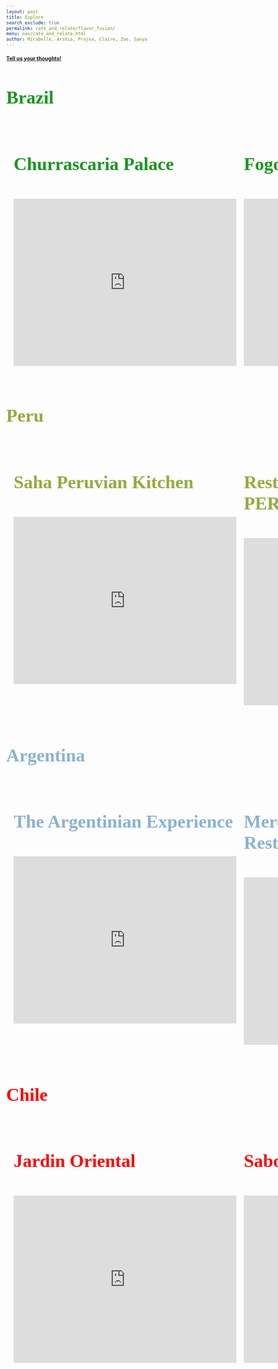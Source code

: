```yaml
---
layout: post
title: Explore
search_exclude: true
permalink: rate_and_relate/flavor_fusion/
menu: nav/rate_and_relate.html
author: Mirabelle, Arshia, Prajna, Claire, Zoe, Sanya
---
```


  <style>
      .restaurant-row {
          display: flex;
          justify-content: space-between;
          gap: 20px;
          padding: 20px;
      }
  
     /* .restaurant-item {
          width: 48%; 
          text-align: center;
      }
  
      .restaurant-item iframe {
          width: 100%;
          height: 350px;
          border: 0;
          margin-bottom: 10px;
      }
  
      .restaurant-item h4 {
          font-size: 1.5em;
          font-weight: bold;
          color:rgb(192, 75, 25);
      } */
  </style>
  
  <h4>
    <a href="https://prajnar123123213.github.io/restaurant_frontend/rate_and_relate/instabox" class="restaurant-link">
        Tell us your thoughts!
    </a>
  </h4>
  
  <h1 style="
      color:rgb(26, 151, 32); /* Reddish brown */
      font-family: 'Comic Sans MS', 'Brush Script MT', cursive; /* Fun and playful font */
      font-size: 3.5em; /* Adjusted size for emphasis */
      ">
      Brazil
  </h1>
  
  <div class="restaurant-row">
      <div class="restaurant-item">
          <h4 style="
            color: rgb(26, 151, 32); 
            font-family: 'Comic Sans MS', 'Brush Script MT', cursive; 
            font-size: 3.5em; 
            ">
            Churrascaria Palace
          </h4>
          <iframe src="https://www.google.com/maps/embed?pb=!1m18!1m12!1m3!1d37372.60952950184!2d-43.18833183027557!3d-22.9550745044892!2m3!1f0!2f0!3f0!3m2!1i1024!2i768!4f13.1!3m3!1m2!1s0x9bd5543f996c83%3A0xa26c7627ff7586e!2sChurrascaria%20Palace!5e0!3m2!1sen!2sus!4v1734633982304!5m2!1sen!2sus" width="600" height="450" style="border:0;" allowfullscreen="" loading="lazy" referrerpolicy="no-referrer-when-downgrade"></iframe>
      </div>
      <div class="restaurant-item">
          <h4 style="
            color: rgb(26, 151, 32); 
            font-family: 'Comic Sans MS', 'Brush Script MT', cursive; 
            font-size: 3.5em; 
            ">
            Fogo de Chão
          </h4>
         <iframe src="https://www.google.com/maps/embed?pb=!1m18!1m12!1m3!1d3674.0396512352504!2d-43.185176121743886!3d-22.94876678578428!2m3!1f0!2f0!3f0!3m2!1i1024!2i768!4f13.1!3m3!1m2!1s0x997ff1451e2ddf%3A0x42a8cedf0c582d46!2sFogo%20de%20Ch%C3%A3o!5e0!3m2!1sen!2sus!4v1734633918335!5m2!1sen!2sus" width="600" height="450" style="border:0;" allowfullscreen="" loading="lazy" referrerpolicy="no-referrer-when-downgrade"></iframe>
      </div>
  </div><br>

<h1 style="
      color:rgb(147, 172, 63); /* light green */
      font-family: 'Comic Sans MS', 'Brush Script MT', cursive; /* Fun and playful font */
      font-size: 3.5em; /* Adjusted size for emphasis */
      ">
    Peru  
  </h1>
  <div class="restaurant-row">
      <div class="restaurant-item">
          <h4 style="
            color: rgb(147, 172, 63); 
            font-family: 'Comic Sans MS', 'Brush Script MT', cursive; 
            font-size: 3.5em; 
            ">
            Saha Peruvian Kitchen
          </h4>
          <iframe src="https://www.google.com/maps/embed?pb=!1m18!1m12!1m3!1d4014915.5297204084!2d-78.28062566822352!3d-10.671389987655692!2m3!1f0!2f0!3f0!3m2!1i1024!2i768!4f13.1!3m3!1m2!1s0x9105c96fba5b8923%3A0x22a1c4c477b15e20!2sSaha%20Peruvian%20Kitchen!5e0!3m2!1sen!2sus!4v1734634548741!5m2!1sen!2sus" width="600" height="450" style="border:0;" allowfullscreen="" loading="lazy" referrerpolicy="no-referrer-when-downgrade"></iframe>
      </div>
      <div class="restaurant-item">
          <h4 style="
            color: rgb(147, 172, 63); 
            font-family: 'Comic Sans MS', 'Brush Script MT', cursive; 
            font-size: 3.5em; 
            ">
            Resto - Bar "SABOR PERÚ"
          </h4>
         <iframe src="https://www.google.com/maps/embed?pb=!1m18!1m12!1m3!1d5846921.66814908!2d-78.62950751275915!3d-9.550126004640168!2m3!1f0!2f0!3f0!3m2!1i1024!2i768!4f13.1!3m3!1m2!1s0x91a6418f0c91c577%3A0x3113ef40bc28a3b5!2sResto%20-%20Bar%20%22SABOR%20PER%C3%9A%22!5e0!3m2!1sen!2sus!4v1734634637049!5m2!1sen!2sus" width="600" height="450" style="border:0;" allowfullscreen="" loading="lazy" referrerpolicy="no-referrer-when-downgrade"></iframe>
      </div>
  </div><br>  
  
 <h1 style="
      color:rgb(139, 179, 208); /* Light blue */
      font-family: 'Comic Sans MS', 'Brush Script MT', cursive; /* Fun and playful font */
      font-size: 3.5em; /* Adjusted size for emphasis */
      ">
     Argentina 
  </h1>
  
  <div class="restaurant-row">
      <div class="restaurant-item">
          <h4 style="
            color: rgb(139, 179, 208); 
            font-family: 'Comic Sans MS', 'Brush Script MT', cursive; 
            font-size: 3.5em; 
            ">
            The Argentinian Experience
          </h4>
         <iframe src="https://www.google.com/maps/embed?pb=!1m18!1m12!1m3!1d15718.057469945401!2d-58.43398574329659!3d-34.58122795876683!2m3!1f0!2f0!3f0!3m2!1i1024!2i768!4f13.1!3m3!1m2!1s0x95bcb591b8fb46c5%3A0x88ec28c1b57576e!2sThe%20Argentine%20Experience!5e0!3m2!1sen!2sus!4v1734713782768!5m2!1sen!2sus" width="600" height="450" style="border:0;" allowfullscreen="" loading="lazy" referrerpolicy="no-referrer-when-downgrade"></iframe>
      </div>
      <div class="restaurant-item">
          <h4 style="
            color: rgb(139, 179, 208); 
            font-family: 'Comic Sans MS', 'Brush Script MT', cursive; 
            font-size: 3.5em; 
            ">
            Mercado de Liniers Restaurante
          </h4>
         <iframe src="https://www.google.com/maps/embed?pb=!1m18!1m12!1m3!1d52576.795264566106!2d-58.48047052790322!3d-34.55229689577187!2m3!1f0!2f0!3f0!3m2!1i1024!2i768!4f13.1!3m3!1m2!1s0x95bcb5b3b7cbce47%3A0x3ebd43ed836c6079!2sMercado%20de%20Liniers%20Restaurante!5e0!3m2!1sen!2sus!4v1734713913375!5m2!1sen!2sus" width="600" height="450" style="border:0;" allowfullscreen="" loading="lazy" referrerpolicy="no-referrer-when-downgrade"></iframe>
      </div>
  </div><br>

<h1 style="
      color:rgb(255, 0, 0); /* Red */
      font-family: 'Comic Sans MS', 'Brush Script MT', cursive; /* Fun and playful font */
      font-size: 3.5em; /* Adjusted size for emphasis */
      ">
     Chile 
  </h1>
  
  <div class="restaurant-row">
      <div class="restaurant-item">
          <h4 style="
            color:rgb(255, 0, 0); /* Red */
            font-family: 'Comic Sans MS', 'Brush Script MT', cursive; /* Fun and playful font */
            font-size: 3.5em; /* Adjusted size for emphasis */
            ">
            Jardin Oriental
          </h4>
        <iframe src="https://www.google.com/maps/embed?pb=!1m18!1m12!1m3!1d456256.64709355845!2d-70.8930081202894!3d-26.69630756797891!2m3!1f0!2f0!3f0!3m2!1i1024!2i768!4f13.1!3m3!1m2!1s0x96bcd88e3cb5f861%3A0x17c93bf58ba91732!2sJardin%20Oriental!5e0!3m2!1sen!2sus!4v1734714068208!5m2!1sen!2sus" width="600" height="450" style="border:0;" allowfullscreen="" loading="lazy" referrerpolicy="no-referrer-when-downgrade"></iframe>
      </div>
      <div class="restaurant-item">
          <h4 style="
            color:rgb(255, 0, 0); /* Red */
            font-family: 'Comic Sans MS', 'Brush Script MT', cursive; /* Fun and playful font */
            font-size: 3.5em; /* Adjusted size for emphasis */
            ">
            Sabor Calderino
          </h4>
         <iframe src="https://www.google.com/maps/embed?pb=!1m18!1m12!1m3!1d454754.1279756242!2d-71.384081534375!3d-27.06911349999999!2m3!1f0!2f0!3f0!3m2!1i1024!2i768!4f13.1!3m3!1m2!1s0x96bd693b2d60b8f5%3A0xd4de197cc3bc5b!2sSabor%20Calderino!5e0!3m2!1sen!2sus!4v1734714125006!5m2!1sen!2sus" width="600" height="450" style="border:0;" allowfullscreen="" loading="lazy" referrerpolicy="no-referrer-when-downgrade"></iframe>
      </div>
  </div>  
    